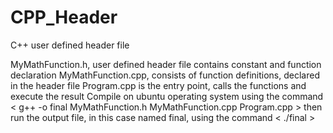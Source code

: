 # CPP_Header

C++ user defined header file

MyMathFunction.h, user defined header file contains constant and function declaration
MyMathFunction.cpp, consists of function definitions, declared in the header file
Program.cpp is the entry point, calls the functions and execute the result
Compile on ubuntu operating system using the command
 < g++ -o final MyMathFunction.h MyMathFunction.cpp Program.cpp >
then run the output file,  in this case named final, using the command
 < ./final >

